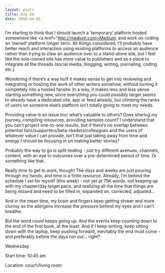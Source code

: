 ```yaml
---
layout: posts
title: Day 84
date: 2016-04-05
---
```


I’m starting to think that I should launch a ‘temporary’ platform hosted somewhere like <a href="http://medium.com>Medium</a>, and work on coding an ‘owned’ platform longer term. All things considered, I’ll probably have better reach and interaction using existing platforms to access an audience rather than trying to claw an audience over to a stand-alone site, but I feel like the sole-owned site has more value to publishers and as a place to integrate all the threads (social media, blogging, writing, journaling, coding etc.) 

Wondering if there’s a way to/if it makes sense to get into reviewing and integrating or hosting the work of other writers somehow, without turning it completely into a hosted fansite. In a way, it makes less and less sense starting something new, since everything you could possibly target seems to already have a dedicated site, app or feed already, but climbing the ranks of users on someone else’s platform isn’t totally going to meet my needs. 

Providing value is an issue too; what’s valuable to others? Does sharing my journey, compiling resources, providing samples count? I understand that you can’t project one-to-one results, but if there’s no overlap between potential fans/supporters/beta-readers/colleagues and the users of whatever value I can provide, isn’t that just taking away from time and energy I should be focusing in on making better stories? 

Probably the way to go is split-testing - just try different avenues, channels, content, with an eye to outcomes over a pre-determined period of time. Or something like that. 

Really time to get to work, though! The days and weeks are just pouring through my hands, and time is a finite resource. Already, I’m behind the schedule I set for myself (this week) - not yet at 75K words, not keeping up with my chapter/day target pace, and realizing all the time that things are being missed and need to be filled in, expanded on, corrected, adjusted… 

And in the mean time, my brain and fingers keep getting slower and more clumsy as the allergens increase the pressure behind my eyes and I can’t breathe. 

But the word count keeps going up. And the events keep counting down to the end of the first book, at the least. And if I keep writing, keep sitting down with the laptop, keep pushing forward, inevitably the end must come - and preferably before the days run out… right?


Wednesday

Start time: 10:45 am

Location: couch/living room
